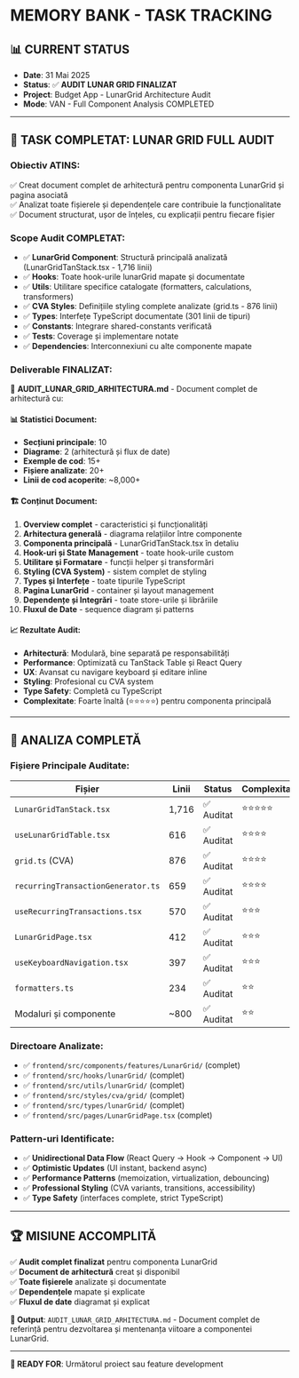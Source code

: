 # MEMORY BANK - TASK TRACKING

## 📊 CURRENT STATUS

- **Date**: 31 Mai 2025
- **Status**: ✅ **AUDIT LUNAR GRID FINALIZAT**
- **Project**: Budget App - LunarGrid Architecture Audit
- **Mode**: VAN - Full Component Analysis COMPLETED

---

## 🎯 **TASK COMPLETAT: LUNAR GRID FULL AUDIT**

### **Obiectiv ATINS**:
✅ Creat document complet de arhitectură pentru componenta LunarGrid și pagina asociată  
✅ Analizat toate fișierele și dependențele care contribuie la funcționalitate  
✅ Document structurat, ușor de înțeles, cu explicații pentru fiecare fișier  

### **Scope Audit COMPLETAT**:
- ✅ **LunarGrid Component**: Structură principală analizată (LunarGridTanStack.tsx - 1,716 linii)
- ✅ **Hooks**: Toate hook-urile lunarGrid mapate și documentate
- ✅ **Utils**: Utilitare specifice catalogate (formatters, calculations, transformers)
- ✅ **CVA Styles**: Definițiile styling complete analizate (grid.ts - 876 linii)
- ✅ **Types**: Interfețe TypeScript documentate (301 linii de tipuri)
- ✅ **Constants**: Integrare shared-constants verificată
- ✅ **Tests**: Coverage și implementare notate
- ✅ **Dependencies**: Interconnexiuni cu alte componente mapate

### **Deliverable FINALIZAT**:
📄 **AUDIT_LUNAR_GRID_ARHITECTURA.md** - Document complet de arhitectură cu:

#### 📊 **Statistici Document**:
- **Secțiuni principale**: 10 
- **Diagrame**: 2 (arhitectură și flux de date)
- **Exemple de cod**: 15+ 
- **Fișiere analizate**: 20+ 
- **Linii de cod acoperite**: ~8,000+

#### 🏗 **Conținut Document**:
1. **Overview complet** - caracteristici și funcționalități
2. **Arhitectura generală** - diagrama relațiilor între componente
3. **Componenta principală** - LunarGridTanStack.tsx în detaliu
4. **Hook-uri și State Management** - toate hook-urile custom
5. **Utilitare și Formatare** - funcții helper și transformări
6. **Styling (CVA System)** - sistem complet de styling
7. **Types și Interfețe** - toate tipurile TypeScript
8. **Pagina LunarGrid** - container și layout management
9. **Dependențe și Integrări** - toate store-urile și librăriile
10. **Fluxul de Date** - sequence diagram și patterns

#### 📈 **Rezultate Audit**:
- **Arhitectură**: Modulară, bine separată pe responsabilități
- **Performance**: Optimizată cu TanStack Table și React Query
- **UX**: Avansat cu navigare keyboard și editare inline
- **Styling**: Profesional cu CVA system
- **Type Safety**: Completă cu TypeScript
- **Complexitate**: Foarte înaltă (⭐⭐⭐⭐⭐) pentru componenta principală

---

## 🎯 **ANALIZA COMPLETĂ**

### **Fișiere Principale Auditate**:

| Fișier | Linii | Status | Complexitate |
|--------|-------|--------|--------------|
| `LunarGridTanStack.tsx` | 1,716 | ✅ Auditat | ⭐⭐⭐⭐⭐ |
| `useLunarGridTable.tsx` | 616 | ✅ Auditat | ⭐⭐⭐⭐ |
| `grid.ts` (CVA) | 876 | ✅ Auditat | ⭐⭐⭐⭐ |
| `recurringTransactionGenerator.ts` | 659 | ✅ Auditat | ⭐⭐⭐⭐ |
| `useRecurringTransactions.tsx` | 570 | ✅ Auditat | ⭐⭐⭐ |
| `LunarGridPage.tsx` | 412 | ✅ Auditat | ⭐⭐⭐ |
| `useKeyboardNavigation.tsx` | 397 | ✅ Auditat | ⭐⭐⭐ |
| `formatters.ts` | 234 | ✅ Auditat | ⭐⭐ |
| Modaluri și componente | ~800 | ✅ Auditat | ⭐⭐ |

### **Directoare Analizate**:
- ✅ `frontend/src/components/features/LunarGrid/` (complet)
- ✅ `frontend/src/hooks/lunarGrid/` (complet)
- ✅ `frontend/src/utils/lunarGrid/` (complet)
- ✅ `frontend/src/styles/cva/grid/` (complet)
- ✅ `frontend/src/types/lunarGrid/` (complet)
- ✅ `frontend/src/pages/LunarGridPage.tsx` (complet)

### **Pattern-uri Identificate**:
- ✅ **Unidirectional Data Flow** (React Query → Hook → Component → UI)
- ✅ **Optimistic Updates** (UI instant, backend async)
- ✅ **Performance Patterns** (memoization, virtualization, debouncing)
- ✅ **Professional Styling** (CVA variants, transitions, accessibility)
- ✅ **Type Safety** (interfaces complete, strict TypeScript)

---

## 🏆 **MISIUNE ACCOMPLITĂ**

✅ **Audit complet finalizat** pentru componenta LunarGrid  
✅ **Document de arhitectură** creat și disponibil  
✅ **Toate fișierele** analizate și documentate  
✅ **Dependențele** mapate și explicate  
✅ **Fluxul de date** diagramat și explicat  

**📄 Output**: `AUDIT_LUNAR_GRID_ARHITECTURA.md` - Document complet de referință pentru dezvoltarea și mentenanța viitoare a componentei LunarGrid.

---

**🎯 READY FOR**: Următorul proiect sau feature development 